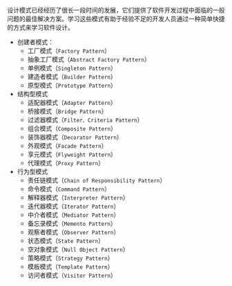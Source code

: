 设计模式已经经历了很长一段时间的发展，它们提供了软件开发过程中面临的一般问题的最佳解决方案。学习这些模式有助于经验不足的开发人员通过一种简单快捷的方式来学习软件设计。

- 创建者模式：
  - 工厂模式（`Factory Pattern`）
  - 抽象工厂模式（`Abstract Factory Pattern`）
  - 单例模式（`Singleton Pattern`）
  - 建造者模式（`Builder Pattern`）
  - 原型模式（`Prototype Pattern`）
- 结构型模式
  - 适配器模式（`Adapter Pattern`）
  - 桥接模式（`Bridge Pattern`）
  - 过滤器模式（`Filter、Criteria Pattern`）
  - 组合模式（`Composite Pattern`）
  - 装饰器模式（`Decorator Pattern`）
  - 外观模式（`Facade Pattern`）
  - 享元模式（`Flyweight Pattern`）
  - 代理模式（`Proxy Pattern`）
- 行为型模式
  - 责任链模式（`Chain of Responsibility Pattern`）
  - 命令模式（`Command Pattern`）
  - 解释器模式（`Interpreter Pattern`）
  - 迭代器模式（`Iterator Pattern`）
  - 中介者模式（`Mediator Pattern`）
  - 备忘录模式（`Memento Pattern`）
  - 观察者模式（`Observer Pattern`）
  - 状态模式（`State Pattern`）
  - 空对象模式（`Null Object Pattern`）
  - 策略模式（`Strategy Pattern`）
  - 模板模式（`Template Pattern`）
  - 访问者模式（`Visitor Pattern`）
